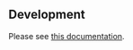 ## Development

Please see [this documentation](https://pipecd.dev/docs/contributor-guide/5-control-plane-development/).
